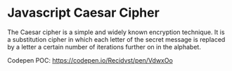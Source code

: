 # Javascript Caesar Cipher

The Caesar cipher is a simple and widely known encryption technique. It is a substitution cipher in which each letter of the secret message is replaced by a letter a certain number of iterations further on in the alphabet.

Codepen POC: https://codepen.io/Recidvst/pen/VdwxOo
